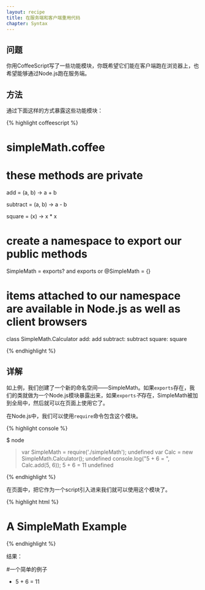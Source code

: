 ```yaml
---
layout: recipe
title: 在服务端和客户端重用代码
chapter: Syntax
---
```

## 问题

你用CoffeeScript写了一些功能模块，你既希望它们能在客户端跑在浏览器上，也希望能够通过Node.js跑在服务端。

## 方法

通过下面这样的方式暴露这些功能模块：

{% highlight coffeescript %}

# simpleMath.coffee

# these methods are private
add = (a, b) ->
	a + b

subtract = (a, b) ->
	a - b

square = (x) ->
	x * x

# create a namespace to export our public methods
SimpleMath = exports? and exports or @SimpleMath = {}

# items attached to our namespace are available in Node.js as well as client browsers
class SimpleMath.Calculator
	add: add
	subtract: subtract
	square: square

{% endhighlight %}

## 详解

如上例，我们创建了一个新的命名空间——SimpleMath。如果`exports`存在，我们的类就做为一个Node.js模块暴露出来，如果`exports`*不*存在，SimpleMath被加到全局中，然后就可以在页面上使用它了。

在Node.js中，我们可以使用`require`命令包含这个模块。

{% highlight console %}

$ node

> var SimpleMath = require('./simpleMath');
undefined
> var Calc = new SimpleMath.Calculator();
undefined
> console.log("5 + 6 = ", Calc.add(5, 6));
5 + 6 =  11
undefined
> 

{% endhighlight %}

在页面中，把它作为一个script引入进来我们就可以使用这个模块了。

{% highlight html %}

<!DOCTYPE HTML>
<html lang="en-US">
<head>
	<meta charset="UTF-8">
	<title>SimpleMath Module Example</title>
	<script src="http://ajax.googleapis.com/ajax/libs/jquery/1.7.2/jquery.min.js"></script>
	<script src="simpleMath.js"></script>
	<script>
		jQuery(document).ready(function	(){
			var Calculator = new SimpleMath.Calculator();
			var result = $('<li>').html("5 + 6 = " + Calculator.add(5, 6));
			$('#SampleResults').append(result);	
		});
	</script>
</head>
<body>
	<h1>A SimpleMath Example</h1>
	<ul id="SampleResults"></ul>
</body>
</html>

{% endhighlight %}

结果：

#一个简单的例子
* 5 + 6 = 11
